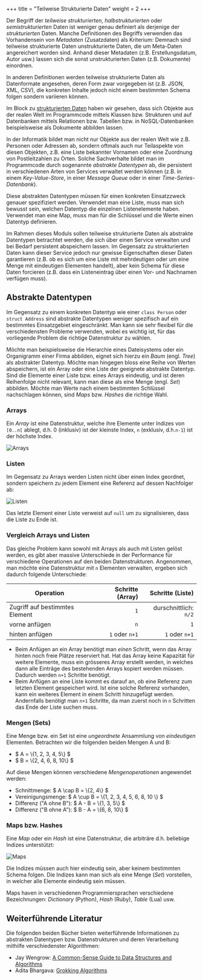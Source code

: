 +++
title = "Teilweise Strukturierte Daten"
weight = 2
+++

Der Begriff der _teilweise strukturierten_, _halbstrukturierten_ oder
_semistrukturierten_ Daten ist weniger genau definiert als derjenige der
_strukturierten_ Daten. Manche Definitionen des Begriffs verwenden das
Vorhandensein von _Metadaten_ (Zusatzdaten) als Kriterium: Demnach sind
teilweise strukturierte Daten unstrukturierte Daten, die um Meta-Daten
angereichert worden sind. Anhand dieser Metadaten (z.B. Erstellungsdatum, Autor
usw.) lassen sich die sonst unstrukturierten Daten (z.B. Dokumente) einordnen.

In anderen Definitionen werden teilweise strukturierte Daten als Datenformate
angesehen, deren Form zwar vorgegeben ist (z.B. JSON, XML, CSV), die konkreten
Inhalte jedoch nicht einem bestimmten Schema folgen sondern variieren können.

Im Block zu [strukturierten Daten](/hauptdatentypen/strukturierte) haben wir
gesehen, dass sich Objekte aus der realen Welt im Programmcode mittels Klassen
bzw. Strukturen und auf Datenbanken mittels Relationen bzw. Tabellen bzw. in
NoSQL-Datenbanken beispielsweise als Dokumente abbilden lassen.

In der Informatik bildet man nicht nur Objekte aus der realen Welt wie z.B.
Personen oder Adressen ab, sondern oftmals auch nur Teilaspekte von diesen
Objekten, z.B. eine Liste bekannter Vornamen oder eine Zuordnung von
Postleitzahlen zu Orten. Solche Sachverhalte bildet man im Programmcode durch
sogenannte _abstrakte Datentypen_ ab, die persistent in verschiedenen Arten
von Services verwaltet werden können (z.B. in einem _Key-Value-Store_, in einer
_Message Queue_ oder in einer _Time-Series-Datenbank_).

Diese abstrakten Datentypen müssen für einen konkreten Einsatzzweck genauer
spezifiziert werden. Verwendet man eine Liste, muss man sich bewusst sein,
welchen Datentyp die einzelnen Listenelemente haben. Verwendet man eine Map,
muss man für die Schlüssel und die Werte einen Datentyp definieren.

Im Rahmen dieses Moduls sollen teilweise strukturierte Daten als abstrakte
Datentypen betrachtet werden, die sich über einen Service verwalten und bei
Bedarf persistent abspeichern lassen. Im Gegensatz zu strukturierten Daten kann
dieser Service jedoch nur gewisse Eigenschaften dieser Daten garantieren (z.B.
ob es sich um eine Liste mit mehrdeutigen oder um eine Menge mit eindeutigen
Elementen handelt), aber kein Schema für diese Daten forcieren (z.B. dass ein
Listeneintrag über einen Vor- und Nachnamen verfügen muss).

## Abstrakte Datentypen

Im Gegensatz zu einem konkreten Datentyp wie einer `class Person` oder `struct
Address` sind abstrakte Datentypen weniger spezifisch auf ein bestimmtes
Einsatzgebiet eingeschränkt. Man kann sie sehr flexibel für die verschiedensten
Probleme verwenden, wobei es wichtig ist, für das vorliegende Problem die
richtige Datenstruktur zu wählen.

Möchte man beispielsweise die Hierarchie eines Dateisystems oder ein Organigramm
einer Firma abbilden, eignet sich hierzu ein _Baum_ (engl. _Tree_) als
abstrakter Datentyp. Möchte man hingegen bloss eine Reihe von Werten
abspeichern, ist ein Array oder eine Liste der geeignete abstrakte Datentyp.
Sind die Elemente einer Liste bzw. eines Arrays eindeutig, und ist deren
Reihenfolge nicht relevant, kann man diese als eine Menge (engl. _Set_)
abbilden. Möchte man Werte nach einem bestimmten Schlüssel nachschlagen können,
sind _Maps_ bzw. _Hashes_ die richtige Wahl.

### Arrays

Ein _Array_ ist eine Datenstruktur, welche ihre Elemente unter Indizes von
`[0..n[` ablegt, d.h. 0 (inklusiv) ist der kleinste Index, `n` (exklusiv,
d.h.`n-1`) ist der höchste Index.

![Arrays](/img/redis-array.png)

### Listen

Im Gegensatz zu Arrays werden Listen nicht über einen Index geordnet, sondern
speichern zu jedem Element eine Referenz auf dessen Nachfolger ab:

![Listen](/img/redis-list.png)

Das letzte Element einer Liste verweist auf `null` um zu signalisieren, dass die
Liste zu Ende ist.

### Vergleich Arrays und Listen

Das gleiche Problem kann sowohl mit Arrays als auch mit Listen gelöst werden,
es gibt aber massive Unterschiede in der Performance für verschiedene
Operationen auf den beiden Datenstrukturen. Angenommen, man möchte eine
Datenstruktur mit `n` Elementen verwalten, ergeben sich dadurch folgende
Unterschiede:

| **Operation**                  | **Schritte (Array)** |  **Schritte (Liste)** |
|--------------------------------|---------------------:|----------------------:|
| Zugriff auf bestimmtes Element |                  `1` | durschnittlich: `n/2` |
| vorne anfügen                  |                  `n` |                   `1` |
| hinten anfügen                 |       `1` oder `n+1` |        `1` oder `n+1` |

- Beim Anfügen an ein Array benötigt man _einen_ Schritt, wenn das Array hinten
  noch freie Plätze reserviert hat. Hat das Array keine Kapazität für weitere
  Elemente, muss ein grösseres Array erstellt werden, in welches dann alle
  Einträge des bestehenden Arrays kopiert werden müssen. Dadurch werden `n+1`
  Schritte benötigt.
- Beim Anfügen an eine Liste kommt es darauf an, ob eine Referenz zum letzten
  Element gespeichert wird. Ist eine solche Referenz vorhanden, kann ein
  weiteres Element in einem Schritt hinzugefügt werden. Andernfalls benötigt man
  `n+1` Schritte, da man zuerst noch in `n` Schritten das Ende der Liste suchen
  muss.

### Mengen (Sets)

Eine Menge bzw. ein Set ist eine _ungeordnete_ Ansammlung von _eindeutigen_
Elementen. Betrachten wir die folgenden beiden Mengen A und B:

- $ A = \\{1, 2, 3, 4, 5\\} $
- $ B = \\{2, 4, 6, 8, 10\\} $

Auf diese Mengen können verschiedene _Mengenoperationen_ angewendet werden:

- Schnittmenge: $ A \cap B = \\{2, 4\\} $
- Vereinigungsmenge: $ A \cup B = \\{1, 2, 3, 4, 5, 6, 8, 10 \\} $
- Differenz ("A ohne B"): $ A - B = \\{1, 3, 5\\} $
- Differenz ("B ohne A"): $ B - A = \\{6, 8, 10\\} $

### Maps bzw. Hashes

Eine _Map_ oder ein _Hash_ ist eine Datenstruktur, die arbiträre d.h. beliebige
Indizes unterstützt:

![Maps](/img/redis-map.png)

Die Indizes müssen auch hier eindeutig sein, aber keinem bestimmten Schema
folgen. Die Indizes kann man sich als eine Menge (_Set_) vorstellen, in welcher
alle Elemente eindeutig sein müssen.

Maps haven in verschiedenen Programmiersprachen verschiedene Bezeichnungen:
_Dictionary_ (Python), _Hash_ (Ruby), _Table_ (Lua) usw.


## Weiterführende Literatur

Die folgenden beiden Bücher bieten weiterführende Informationen zu abstrakten
Datentypen bzw. Datenstrukturen und deren Verarbeitung mithilfe verschiedenster
Algorithmen:

- Jay Wengrow: [A Common-Sense Guide to Data Structures and Algorithms](https://pragprog.com/titles/jwdsal2/a-common-sense-guide-to-data-structures-and-algorithms-second-edition/)
- Adita Bhargava: [Grokking Algorithms](https://www.manning.com/books/grokking-algorithms-second-edition)
